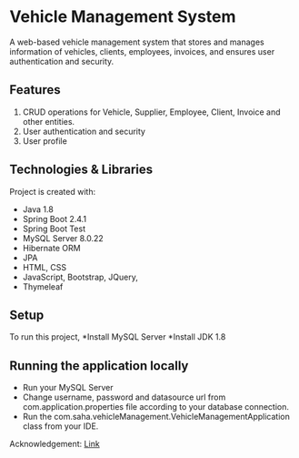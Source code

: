 # Vehicle Management System
   A web-based vehicle management system that stores and manages information of vehicles, clients, employees, invoices, and ensures user authentication and security.

## Features
1. CRUD operations for Vehicle, Supplier, Employee, Client, Invoice and other entities.
2. User authentication and security 
3. User profile    

## Technologies & Libraries 
Project is created with:
* Java 1.8
* Spring Boot 2.4.1
* Spring Boot Test
* MySQL Server 8.0.22
* Hibernate ORM
* JPA
* HTML, CSS
* JavaScript, Bootstrap, JQuery, 
* Thymeleaf
	
## Setup 
To run this project,
*Install MySQL Server
*Install JDK 1.8

## Running the application locally
* Run your MySQL Server
* Change username, password and datasource url from com.application.properties file according to your database connection.  
* Run the com.saha.vehicleManagement.VehicleManagementApplication class from your IDE.

Acknowledgement: [Link](https://www.kindsonthegenius.com/spring-boot/build-a-complete-spring-boot-application-from-the-scratch-step-by-step/)

